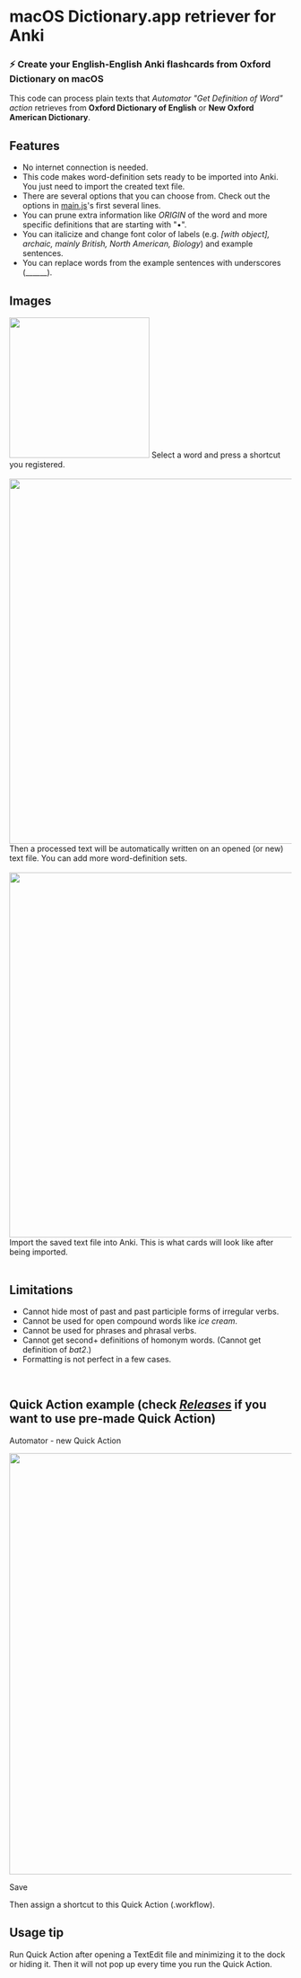 # macOS Dictionary.app retriever for Anki

### ⚡️ Create your English-English Anki flashcards from Oxford Dictionary on macOS
  
This code can process plain texts that *Automator "Get Definition of Word" action* retrieves from **Oxford Dictionary of English** or **New Oxford American Dictionary**.

## Features
- No internet connection is needed.
- This code makes word-definition sets ready to be imported into Anki. You just need to import the created text file.
- There are several options that you can choose from. Check out the options in [main.js](https://github.com/seungwoochoe/macOS-Dictionary-retriever-for-Anki/blob/main/main.js)'s first several lines.
- You can prune extra information like *ORIGIN* of the word and more specific definitions that are starting with "•".
- You can italicize and change font color of labels (e.g. *[with object], archaic, mainly British, North American, Biology*) and example sentences.
- You can replace words from the example sentences with underscores (______).


## Images
<img src="https://github.com/seungwoochoe/macOS-system-dictionary-retriever/blob/main/images/1.png" width="250">  
Select a word and press a shortcut you registered.
<br/>
<br/>
<img src="https://github.com/seungwoochoe/macOS-system-dictionary-retriever/blob/main/images/2.png" width="650">  
Then a processed text will be automatically written on an opened (or new) text file. You can add more word-definition sets.
<br/>
<br/>
<img src="https://github.com/seungwoochoe/macOS-system-dictionary-retriever/blob/main/images/3.png" width="650">  
Import the saved text file into Anki. This is what cards will look like after being imported.
<br/>
<br/>
  
## Limitations
- Cannot hide most of past and past participle forms of irregular verbs.
- Cannot be used for open compound words like *ice cream*.
- Cannot be used for phrases and phrasal verbs.
- Cannot get second+ definitions of homonym words. (Cannot get definition of *bat2*.)
- Formatting is not perfect in a few cases.
<br/>

## Quick Action example (check *[Releases](https://github.com/seungwoochoe/English-Anki-flashcard-maker/releases)* if you want to use pre-made Quick Action)
  
Automator - new Quick Action  
  
<img src="https://github.com/seungwoochoe/macOS-system-dictionary-retriever/blob/main/images/4.png" width="750">  
  
Save
  
Then assign a shortcut to this Quick Action (.workflow).
  
## Usage tip
Run Quick Action after opening a TextEdit file and minimizing it to the dock or hiding it. Then it will not pop up every time you run the Quick Action.